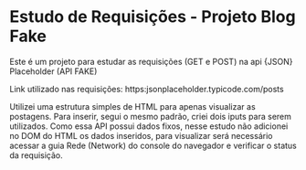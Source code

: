 # Estudo de Requisições - Projeto Blog Fake

Este é um projeto para estudar as requisições (GET e POST) na api {JSON} Placeholder (API FAKE)

Link utilizado nas requisições: https:jsonplaceholder.typicode.com/posts

Utilizei uma estrutura simples de HTML para apenas visualizar as postagens.
Para inserir, segui o mesmo padrão, criei dois iputs para serem utilizados.
Como essa API possui dados fixos, nesse estudo não adicionei no DOM do HTML os dados inseridos, para visualizar será necessário acessar a guia Rede (Network) do console do navegador e verificar o status da requisição.
